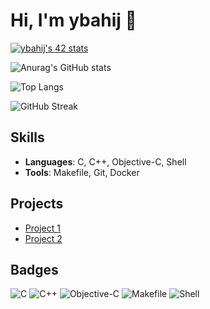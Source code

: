 # Hi, I'm ybahij 👋

<a href="https://github.com/oakoudad/badge42"><img src="https://badge.mediaplus.ma/colorfulwaves/ybahij" alt="ybahij's 42 stats" /></a>

![Anurag's GitHub stats](https://github-readme-stats.vercel.app/api?username=ybahij&show_icons=true&theme=transparent)

![Top Langs](https://github-readme-stats.vercel.app/api/top-langs/?username=ybahij&layout=compact&theme=transparent)

![GitHub Streak](https://streak-stats.demolab.com/?user=ybahij&theme=transparent)

## Skills
- **Languages**: C, C++, Objective-C, Shell
- **Tools**: Makefile, Git, Docker

## Projects
- [Project 1](https://github.com/ybahij/project1)
- [Project 2](https://github.com/ybahij/project2)

## Badges
![C](https://img.shields.io/badge/C-85.75%25-blue)
![C++](https://img.shields.io/badge/C++-9.64%25-green)
![Objective-C](https://img.shields.io/badge/Objective--C-3.43%25-orange)
![Makefile](https://img.shields.io/badge/Makefile-1.16%25-lightgrey)
![Shell](https://img.shields.io/badge/Shell-0.02%25-yellow)
